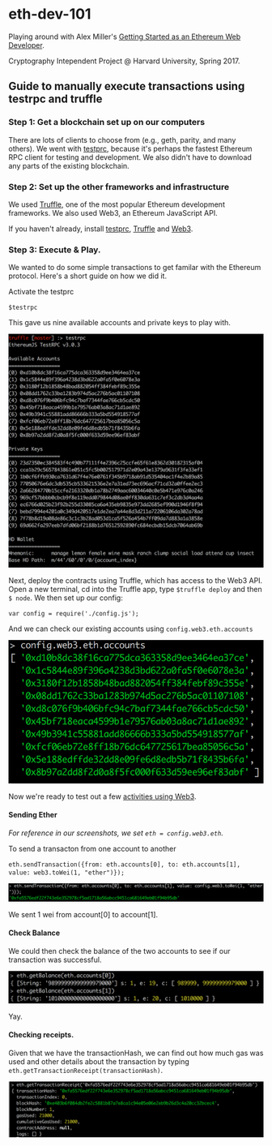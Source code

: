 # eth-dev-101
Playing around with Alex Miller's [Getting Started as an Ethereum Web Developer](https://hackernoon.com/getting-started-as-an-ethereum-web-developer-9a2a4ab47baf). 

Cryptography Intependent Project @ Harvard University, Spring 2017. 

## Guide to manually execute transactions using testrpc and truffle

### Step 1: Get a blockchain set up on our computers
There are lots of clients to choose from (e.g., geth, parity, and many others). We went with [testprc](https://github.com/ethereumjs/testrpc), because it's perhaps the fastest Ethereum RPC client for testing and development. We also didn't have to download any parts of the existing blockchain.

### Step 2: Set up the other frameworks and infrastructure 
We used [Truffle](https://github.com/trufflesuite/truffle), one of the most popular Ethereum development frameworks. We also used Web3, an Ethereum JavaScript API.

If you haven't already, install [testprc](https://github.com/ethereumjs/testrpc), [Truffle](https://github.com/trufflesuite/truffle) and [Web3](https://github.com/ethereum/web3.js).

### Step 3: Execute & Play.

We wanted to do some simple transactions to get familar with the Ethereum protocol. Here's a short guide on how we did it. 

Activate the testprc
```
$testrpc
```

This gave us nine available accounts and private keys to play with.

![testrpc_accounts](/img/testrpc_accounts.png)

Next, deploy the contracts using Truffle, which has access to the Web3 API. Open a new terminal, cd into the Truffle app, type `$truffle deploy` and then `$ node`. We then set up our config:

```
var config = require('./config.js');
```

And we can check our existing accounts using `config.web3.eth.accounts`

![list_accounts](/img/list_accounts.png)

Now we're ready to test out a few [activities using Web3](https://github.com/ethereum/wiki/wiki/JavaScript-API). 

#### Sending Ether
_For reference in our screenshots, we set `eth = config.web3.eth`._

To send a transacton from one account to another
```
eth.sendTransaction({from: eth.accounts[0], to: eth.accounts[1], value: web3.toWei(1, "ether")});
```
![send_transaction](/img/send_transaction.png)

We sent 1 wei from account[0] to account[1].

#### Check Balance
We could then check the balance of the two accounts to see if our transaction was successful. 

![get_balance](/img/get_balance.png)

Yay.

#### Checking receipts.
Given that we have the transactionHash, we can find out how much gas was used and other details about the transaction by typing `eth.getTransactionReceipt(transactionHash)`.

![check_receipt](/img/check_receipt.png)
